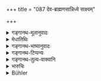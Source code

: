+++
title = "087 देव-ब्राह्मणसान्निध्ये साक्ष्यम्"

+++

<details><summary>गङ्गानथ-मूलानुवादः</summary>

In the presence of gods and Brāhmaṇas, during forenoon, the judge, pure himself, shall ask the twice-born persons, who have been purified and are facing either the north or the east, to give evidence.—(87)
</details>

<details><summary>मेधातिथिः</summary>

**देवा** दुर्गामार्तण्डादयः प्रतिमाकल्पिताः । **शुचीन्** कृतस्नानाचमनादिविधीन् । **शुचिः** प्रष्टा स्वयम् अपि तथाविध एव स्यात् । **ऋतम्** इति श्लोकपूरणार्थम् एव । प्रसिद्धम् अन्यत् ॥ ८.८७ ॥
</details>

<details><summary>गङ्गानथ-भाष्यानुवादः</summary>

‘*Gods*’—Durgā, Sūrya and the rest, set up in the form of images.

‘*Purified*,’—*i.e*., who have performed the rites of bathing, mouth-rinsing and so forth.

‘*Pure*,’—the judge himself should have purified himself in the same way.

‘*Truth*,’—this is a mere re-iteration of what is already implied; and it servos the purpose of filling up the metre.—(87)
</details>

<details><summary>गङ्गानथ-टिप्पन्यः</summary>

This verse is quoted in *Aparārka* (p. 673);—in *Parāśaramādhava*
(Vyavahāra, p. 78);—in *Vyvahāramayūkha* (p. 18);—in *Vyavahāratattva*
(p. 32);—in *Smṛticandrikā* (Vyavahāra, p. 203);—and in *Kṛtyakalpataru*
(33b).
</details>

<details><summary>गङ्गानथ-तुल्य-वाक्यानि</summary>

*Āpastamba* (2.29.7).—(See under 79.)

*Viṣṇu* (8.19).—‘Let the Judge summon the witnesses at the time of
sunrise, and examine them after having bound them by an oath.’

*Nārada* (1.198).—‘After having summoned all the witnesses, and bound
them down firmly by oath, the Judge shall examine them separately; they
should be men of proved integrity and conversant with the circumstances
of the case.’

*Bṛhaspati* (7.22, 23).—‘Knowing all this, the witness should give
evidence according to truth. After putting off his shoes and his turban,
he should stretch out his right hand, and declare the truth, taking in
his hands, gold, cowdung or blades of *kuśa* grass.’
</details>

<details><summary>भारुचिः</summary>

यथा च ते प्रष्टव्यास् तथेदं ब्राहणादि(?)जात्याश्रयनियमकारि शास्त्रम् उच्यते ॥ ८.८७ ॥
</details>

<details><summary>Bühler</summary>

087	The (judge), being purified, shall ask in the forenoon the twice-born (witnesses) who (also have been) purified, (and stand) facing the north or the east, to give true evidence in the presence of (images of) the gods and of Brahmanas.
</details>
